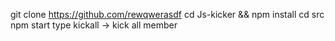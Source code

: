 git clone https://github.com/rewqwerasdf
cd Js-kicker && npm install
cd src
npm start
type kickall -> kick all member
